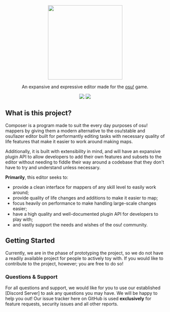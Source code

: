 <div align="center">
	<img src="https://cdn.discordapp.com/attachments/963190640928256071/1069672090871025785/Group_6.png" height="235" />
	<p>
		An expansive and expressive editor made for the <a href="https://osu.ppy.sh" target="_blank" />osu!</a> game.
	</p>
	<!-- Icons -->
    <a href="https:/github.com/irisu01/composer/blob/master/LICENSE.md"><img src="https://img.shields.io/github/license/composer-dev/composer?style=flat-square" /></a>
    <a href="https://circleci.com/gh/composer-dev/composer/"><img src="https://dl.circleci.com/status-badge/img/gh/composer-dev/composer/tree/master.svg?style=svg" /></a>
</div>

## What is this project?

Composer is a program made to suit the every day purposes of osu! mappers by giving them a modern alternative to the osu!stable and osu!lazer editor built for performantly editing tasks with necessary quality of life features that make it easier to work around making maps. 

Additionally, it is built with extensibility in mind, and will have an expansive plugin API to allow developers to add their own features and subsets to the editor without needing to fiddle their way around a codebase that they don't have to try and understand unless necessary.

**Primarily**, this editor seeks to:
* provide a clean interface for mappers of any skill level to easily work around;
* provide quality of life changes and additions to make it easier to map;
* focus heavily on performance to make handling large-scale changes easier;
* have a high quality and well-documented plugin API for developers to play with;
* and vastly support the needs and wishes of the osu! community.

## Getting Started

Currently, we are in the phase of prototyping the project, so we do not have a readily available project for people to actively toy with. If you would like to contribute to the project, however; you are free to do so!

### Questions & Support

For all questions and support, we would like for you to use our established [Discord Server] to ask any questions you may have. We will be happy to help you out! Our issue tracker here on GitHub is used **exclusively** for feature requests, security issues and all other reports.
